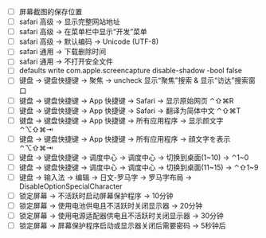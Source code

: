 <!-- 
⌃ control
⌥ option
⇧ shift
⌘ command
⇥ tab
-->

- [ ] 屏幕截图的保存位置
- [ ] safari 高级 -> 显示完整网站地址
- [ ] safari 高级 -> 在菜单栏中显示“开发”菜单
- [ ] safari 高级 -> 默认编码 -> Unicode (UTF-8)
- [ ] safari 通用 -> 下载删除时间
- [ ] safari 通用 -> 不打开安全文件
- [ ] defaults write com.apple.screencapture disable-shadow -bool false
- [ ] 键盘 -> 键盘快捷键 -> 聚焦 -> uncheck 显示“聚焦”搜索 & 显示“访达”搜索窗口
- [ ] 键盘 -> 键盘快捷键 -> App 快捷键 -> Safari -> 显示原始网页 ⌃⇧⌘R
- [ ] 键盘 -> 键盘快捷键 -> App 快捷键 -> Safari -> 翻译为简体中文 ⌃⇧⌘T
- [ ] 键盘 -> 键盘快捷键 -> App 快捷键 -> 所有应用程序 -> 显示颜文字 ⌃⌥⇧⌘⇥
- [ ] 键盘 -> 键盘快捷键 -> App 快捷键 -> 所有应用程序 -> 顔文字を表示 ⌃⌥⇧⌘⇥
- [ ] 键盘 -> 键盘快捷键 -> 调度中心 -> 调度中心 -> 切换到桌面(1~10) -> ⌃1~0
- [ ] 键盘 -> 键盘快捷键 -> 调度中心 -> 调度中心 -> 切换到桌面(11~15) -> ⌃⇧1~9
- [ ] 键盘 -> 输入法 -> 编辑 -> 日文-罗马字 -> 罗马字布局 -> DisableOptionSpecialCharacter
- [ ] 锁定屏幕 -> 不活跃时启动屏幕保护程序 -> 10分钟
- [ ] 锁定屏幕 -> 使用电池供电且不活跃时关闭显示器 -> 20分钟
- [ ] 锁定屏幕 -> 使用电源适配器供电且不活跃时关闭显示器 -> 30分钟
- [ ] 锁定屏幕 -> 屏幕保护程序启动或显示器关闭后需要密码 -> 5秒钟后